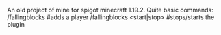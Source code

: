 An old project of mine for spigot minecraft 1.19.2.
Quite basic
commands:
  /fallingblocks <player> #adds a player
  /fallingblocks <start|stop> #stops/starts the plugin
